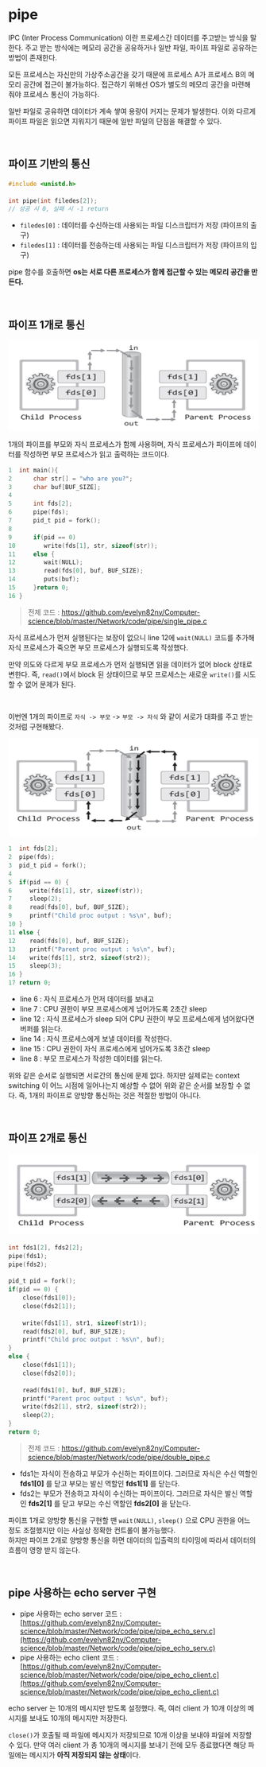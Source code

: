 # pipe

IPC (Inter Process Communication) 이란 프로세스간 데이터를 주고받는 방식을 말한다. 
주고 받는 방식에는 메모리 공간을 공유하거나 일반 파일, 파이프 파일로 공유하는 방법이 존재한다.<br>

모든 프로세스는 자신만의 가상주소공간을 갖기 때문에 프로세스 A가 프로세스 B의 메모리 공간에 접근이 불가능하다. 
접근하기 위해선 OS가 별도의 메모리 공간을 마련해 줘야 프로세스 통신이 가능하다.<br>

일반 파일로 공유하면 데이터가 계속 쌓여 용량이 커지는 문제가 발생한다. 
이와 다르게 파이프 파일은 읽으면 지워지기 때문에 일반 파일의 단점을 해결할 수 있다.

<br>

## 파이프 기반의 통신

```c
#include <unistd.h>

int pipe(int filedes[2]);
// 성공 시 0, 실패 시 -1 return
```

- ```filedes[0]``` : 데이터를 수신하는데 사용되는 파일 디스크립터가 저장 (파이프의 출구)
- ```filedes[1]``` : 데이터를 전송하는데 사용되는 파일 디스크립터가 저장 (파이프의 입구)

pipe 함수를 호출하면 **os는 서로 다른 프로세스가 함께 접근할 수 있는 메모리 공간을 만든다.**

<br>

## 파이프 1개로 통신

![png](/Network/_img/single_pipe.png) 

1개의 파이프를 부모와 자식 프로세스가 함께 사용하며, 자식 프로세스가 파이프에 데이터를 작성하면 부모 프로세스가 읽고 출력하는 코드이다.

```c
1  int main(){
2      char str[] = "who are you?";
3      char buf[BUF_SIZE];
4
5      int fds[2];
6      pipe(fds);
7      pid_t pid = fork();
8
9      if(pid == 0) 
10        write(fds[1], str, sizeof(str));
11     else {
12        wait(NULL);
13        read(fds[0], buf, BUF_SIZE);
14        puts(buf);
15     }return 0;
16 }
```
> 전제 코드 : https://github.com/evelyn82ny/Computer-science/blob/master/Network/code/pipe/single_pipe.c

자식 프로세스가 먼저 실행된다는 보장이 없으니 line 12에 ```wait(NULL)``` 코드를 추가해 자식 프로세스가 죽으면 부모 프로세스가 실행되도록 작성했다.<br>

만약 의도와 다르게 부모 프로세스가 먼저 실행되면 읽을 데이터가 없어 block 상태로 변한다. 
즉, ```read()```에서 block 된 상태이므로 부모 프로세스는 새로운 ```write()```를 시도할 수 없어 문제가 된다.

<br>

이번엔 1개의 파이프로 ```자식 -> 부모``` -> ```부모 -> 자식``` 와 같이 서로가 대화를 주고 받는 것처럼 구현해봤다.

![png](/Network/_img/single_pipe_issue.png) 

```c
1  int fds[2];
2  pipe(fds);
3  pid_t pid = fork();
4
5  if(pid == 0) {
6     write(fds[1], str, sizeof(str));
7     sleep(2);
8     read(fds[0], buf, BUF_SIZE);
9     printf("Child proc output : %s\n", buf);
10 }
11 else {
12    read(fds[0], buf, BUF_SIZE);
13    printf("Parent proc output : %s\n", buf);
14    write(fds[1], str2, sizeof(str2));
15    sleep(3);
16 }
17 return 0;
```

- line 6 : 자식 프로세스가 먼저 데이터를 보내고
- line 7 : CPU 권한이 부모 프로세스에게 넘어가도록 2초간 sleep
- line 12 : 자식 프로세스가 sleep 되어 CPU 권한이 부모 프로세스에게 넘어왔다면 버퍼를 읽는다.
- line 14 : 자식 프로세스에게 보낼 데이터를 작성한다.
- line 15 : CPU 권한이 자식 프로세스에게 넘어가도록 3초간 sleep
- line 8 : 부모 프로세스가 작성한 데이터를 읽는다.

위와 같은 순서로 실행되면 서로간의 통신에 문제 없다. 
하지만 실제로는 context switching 이 어느 시점에 일어나는지 예상할 수 없어 위와 같은 순서를 보장할 수 없다. 
즉, 1개의 파이프로 양방향 통신하는 것은 적절한 방법이 아니다.

<br>

## 파이프 2개로 통신

![png](/Network/_img/double_pipe.png)<br>

```c
int fds1[2], fds2[2];
pipe(fds1);
pipe(fds2);

pid_t pid = fork();
if(pid == 0) {
    close(fds1[0]);
    close(fds2[1]);

    write(fds1[1], str1, sizeof(str1));
    read(fds2[0], buf, BUF_SIZE);
    printf("Child proc output : %s\n", buf);
}
else {
    close(fds1[1]);
    close(fds2[0]);

    read(fds1[0], buf, BUF_SIZE);
    printf("Parent proc output : %s\n", buf);
    write(fds2[1], str2, sizeof(str2));
    sleep(2);
}
return 0;
```
> 전제 코드 : https://github.com/evelyn82ny/Computer-science/blob/master/Network/code/pipe/double_pipe.c


- fds1는 자식이 전송하고 부모가 수신하는 파이프이다. 그러므로 자식은 수신 역할인 **fds1[0]** 를 닫고 부모는 발신 역할인 **fds1[1]** 를 닫는다.
- fds2는 부모가 전송하고 자식이 수신하는 파이프이다. 그러므로 자식은 발신 역할인 **fds2[1]** 를 닫고 부모는 수신 역할인 **fds2[0]** 을 닫는다.

파이프 1개로 양방향 통신을 구현할 땐 ```wait(NULL)```, ```sleep()``` 으로 CPU 권한을 어느 정도 조절했지만 이는 사실상 정확한 컨트롤이 불가능했다.<br>
하지만 파이프 2개로 양방향 통신을 하면 데이터의 입출력의 타이밍에 따라서 데이터의 흐름이 영향 받지 않는다.

<br>

## pipe 사용하는 echo server 구현

- pipe 사용하는 echo server 코드 : [https://github.com/evelyn82ny/Computer-science/blob/master/Network/code/pipe/pipe_echo_serv.c](https://github.com/evelyn82ny/Computer-science/blob/master/Network/code/pipe/pipe_echo_serv.c)
- pipe 사용하는 echo client 코드 : [https://github.com/evelyn82ny/Computer-science/blob/master/Network/code/pipe/pipe_echo_client.c](https://github.com/evelyn82ny/Computer-science/blob/master/Network/code/pipe/pipe_echo_client.c)

echo server 는 10개의 메시지만 받도록 설정했다. 즉, 여러 client 가 10개 이상의 메시지를 보내도 10개의 메시지만 저장한다.<br>

```close()```가 호출될 때 파일에 메시지가 저장되므로 10개 이상을 보내야 파일에 저장할 수 있다.
만약 여러 client 가 총 10개의 메시지를 보내기 전에 모두 종료했다면 해당 파일에는 메시지가 **아직 저장되지 않는 상태**이다.<br>